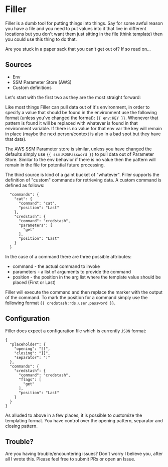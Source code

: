# Filler

Filler is a dumb tool for putting things into things.  Say for some awful reason you have a file and you need to put values into it that live in different locations but you don't want them just sitting in the file (think template) then you could use this thing to do that.

Are you stuck in a paper sack that you can't get out of?  If so read on...

## Sources

* Env
* SSM Parameter Store (AWS)
* Custom definitions

Let's start with the first two as they are the most straight forward:

Like most things Filler can pull data out of it's environment, in order to specify a value that should be found in the environment use the following format (unless you've changed the format): `{{ env:KEY }}`.  Whenever that pattern is found it will be replaced with whatever is found in that environment variable.  If there is no value for that env var the key will remain in place (maybe the next person/context is also in a bad spot but they have that data).

The AWS SSM Parameter store is similar, unless you have changed the defaults simply use `{{ ssm:RDSPassword }}` to pull data out of Parameter Store.  Similar to the env behavior if there is no value then the pattern will remain in the file for potential future processing.

The third source is kind of a gaint bucket of "whatever".  Filler supports the definition of "custom" commands for retrieving data.  A custom command is defined as follows:

```
  "commands": {
    "cat": {
      "command": "cat",
      "position": "Last"
    },
    "credstash": {
      "command": "credstash",
      "parameters": [
        "get"
      ],
      "position": "Last"
    }
  }
```

In the case of a command there are three possible attributes:

* command - the actual command to invoke
* parameters - a list of arguments to provide the command
* position - the position in the arg list where the template value should be placed (First or Last)

Filler will execute the command and then replace the marker with the output of the command.  To mark the position for a command simply use the following format `{{ credstash:rds.user.password }}`.

## Configuration

Filler does expect a configuration file which is currently `JSON` format:

```
{
  "placeholder": {
    "opening": "[[",
    "closing": "]]",
    "separator": ":"
  },
  "commands": {
    "credstash": {
      "command": "credstash",
      "flags": [
        "get"
      ],
      "position": "Last"
    }
  }
}
```

As alluded to above in a few places, it is possible to customize the templating format.  You have control over the opening pattern, separator and closing pattern.

## Trouble?

Are you having trouble/encountering issues?  Don't worry I believe you, after all I wrote this.  Please feel free to submit PRs or open an Issue.